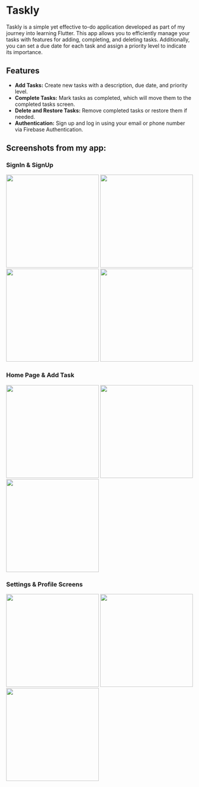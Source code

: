 # Taskly

Taskly is a simple yet effective to-do application developed as part of my journey into learning Flutter. This app allows you to efficiently manage your tasks with features for adding, completing, and deleting tasks. Additionally, you can set a due date for each task and assign a priority level to indicate its importance.

## Features

- **Add Tasks:** Create new tasks with a description, due date, and priority level.
- **Complete Tasks:** Mark tasks as completed, which will move them to the completed tasks screen.
- **Delete and Restore Tasks:** Remove completed tasks or restore them if needed.
- **Authentication:** Sign up and log in using your email or phone number via Firebase Authentication.

## Screenshots from my app:

### SignIn & SignUp
<img src="https://github.com/user-attachments/assets/10f47999-02e4-4213-aabf-7c832b933564" width="250" />
<img src="https://github.com/user-attachments/assets/fcbf654a-bed6-481a-a266-185a00611830" width="250" />
<img src="https://github.com/user-attachments/assets/c1294e27-02d3-4329-bfc5-c72d5fc05c38" width="250" />
<img src="https://github.com/user-attachments/assets/5c5835e5-13b4-42f8-96d4-46eef3e038bb" width="250" />

### Home Page & Add Task
<img src="https://github.com/user-attachments/assets/d356e116-052d-4ca6-9a4d-3f16e7020921" width="250" />
<img src="https://github.com/user-attachments/assets/e0ca6838-1ce7-47ac-a403-6f529091c0d6" width="250" />
<img src="https://github.com/user-attachments/assets/341bf380-8a0c-42d2-98de-4a8ee95b974d" width="250" />

### Settings & Profile Screens
<img src="https://github.com/user-attachments/assets/66a346c4-f04e-4930-9967-8e2129a14267" width="250" />
<img src="https://github.com/user-attachments/assets/f4725b60-6b11-40dc-9c4d-695609facf34" width="250" />
<img src="https://github.com/user-attachments/assets/0ffe7aa5-f85d-4bae-93bf-b2fbbccb10a6" width="250" />

